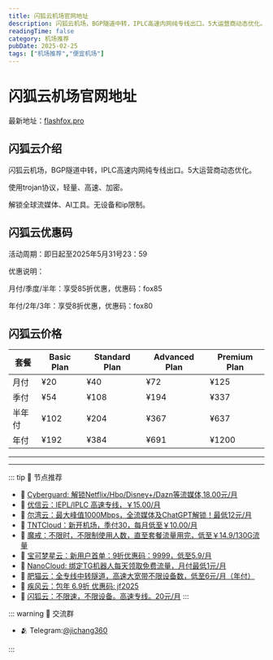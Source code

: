 ```yaml
---
title: 闪狐云机场官网地址
description: 闪狐云机场，BGP隧道中转，IPLC高速内网纯专线出口。5大运营商动态优化。
readingTime: false
category: 机场推荐
pubDate: 2025-02-25
tags: ["机场推荐","便宜机场"]
---
```


# 闪狐云机场官网地址

最新地址：[flashfox.pro](https://a.suola.link/youxinyun)

## 闪狐云介绍

闪狐云机场，BGP隧道中转，IPLC高速内网纯专线出口。5大运营商动态优化。

使用trojan协议，轻量、高速、加密。

解锁全球流媒体、AI工具。无设备和ip限制。

## 闪狐云优惠码

活动周期：即日起至2025年5月31号23：59

优惠说明：

月付/季度/半年：享受85折优惠，优惠码：fox85

年付/2年/3年：享受8折优惠，优惠码：fox80

## 闪狐云价格

|套餐|Basic Plan|Standard Plan|Advanced Plan|Premium Plan|
|----|----|----|----|----|
|月付|¥20|¥40|¥72|¥125|
|季付|¥54|¥108|¥194|¥337|
|半年付|¥102|¥204|¥367|¥637|
|年付|¥192|¥384|¥691|¥1200|

---------
---------

::: tip 🎉 节点推荐
- 🚀 [Cyberguard: 解锁Netflix/Hbo/Disney+/Dazn等流媒体,18.00元/月](https://www.cyberguard.best/#/register?code=XsreC0T5)<br>
- 🚀 [优信云：IEPL/IPLC 高速专线，￥15.00/月](https://www.优信云.com/#/register?code=JRtE5uIV)<br>
- 🚀 [尔湾云：最大峰值1000Mbps，全流媒体及ChatGPT解锁！最低12元/月](https://erwan6.net/auth/register?code=BoObCd)<br>
- 🚀 [TNTCloud：新开机场，季付30，每月低至￥10.00/月](https://haibing822.tntvipaff.cc/#/register?code=GtjJVgml)<br>
- 🚀 [魔戒：不限时，不限制使用人数，直至套餐流量用完，低至￥14.9/130G流量](https://mojie.app/#/register?code=sSdtPtLo)<br>
- 🚀 [宝可梦星云：新用户首单：9折优惠码：9999，低至5.9/月 ](https://a.suola.link/pokemon)<br>
- 🚀 [NanoCloud: 绑定TG机器人每天领取免费流量，月付最低1元/月](https://edu.uodoo.bid/auth/register?code=JMiOQDHf)<br>
- 🚀 [肥猫云：全专线中转隧道，高速大宽带不限设备数，低至6元/月（年付）](https://fchb1188.fcvipaff.cc/register?aff=X1vZd2wf)<br>
- 🚀 [疾风云：包年 6.9折 优惠码: jf2025](https://homes.tr25.cn?code=ReCm)<br>
- 🚀 [闪狐云：不限速，不限设备。高速专线。20元/月](https://inv02.ffaff.cc/register?aff=WQApz2pv)
:::

::: warning  💬 交流群

- 🫂 Telegram:[@jichang360](https://t.me/jichang360)

:::
